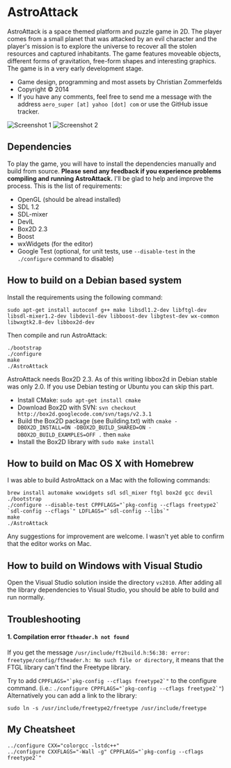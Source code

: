 AstroAttack
===========

AstroAttack is a space themed platform and puzzle game in 2D. The player comes from a small planet that was attacked by an evil character and the player's mission is to explore the universe to recover all the stolen resources and captured inhabitants. The game features moveable objects, different forms of gravitation, free-form shapes and interesting graphics. The game is in a very early development stage.

* Game design, programming and most assets by Christian Zommerfelds
* Copyright © 2014
* If you have any comments, feel free to send me a message with the address `aero_super [at] yahoo [dot] com` or use the GitHub issue tracker.

![Screenshot 1](https://raw.github.com/aero-z/astroattack/gh-pages/images/screenshot1.png)
![Screenshot 2](https://raw.github.com/aero-z/astroattack/gh-pages/images/screenshot2.png)

Dependencies
------------

To play the game, you will have to install the dependencies manually and build from source. **Please send any feedback if you experience problems compiling and running AstroAttack.** I'll be glad to help and improve the process. This is the list of requirements:

* OpenGL (should be alread installed)
* SDL 1.2
* SDL-mixer
* DevIL
* Box2D 2.3
* Boost
* wxWidgets (for the editor)
* Google Test (optional, for unit tests, use `--disable-test` in the `./configure` command to disable)


How to build on a Debian based system
-------------------------------------

Install the requirements using the following command:

```
sudo apt-get install autoconf g++ make libsdl1.2-dev libftgl-dev libsdl-mixer1.2-dev libdevil-dev libboost-dev libgtest-dev wx-common libwxgtk2.8-dev libbox2d-dev
```

Then compile and run AstroAttack:

```
./bootstrap
./configure
make
./AstroAttack
```

AstroAttack needs Box2D 2.3. As of this writing libbox2d in Debian stable was only 2.0. If you use Debian testing or Ubuntu you can skip this part.

* Install CMake: `sudo apt-get install cmake`
* Download Box2D with SVN: `svn checkout http://box2d.googlecode.com/svn/tags/v2.3.1` 
* Build the Box2D package (see Building.txt) with `cmake -DBOX2D_INSTALL=ON -DBOX2D_BUILD_SHARED=ON -DBOX2D_BUILD_EXAMPLES=OFF .` then `make`
* Install the Box2D library with `sudo make install`


How to build on Mac OS X with Homebrew
--------------------------------------

I was able to build AstroAttack on a Mac with the following commands:

```
brew install automake wxwidgets sdl sdl_mixer ftgl box2d gcc devil
./bootstrap
./configure --disable-test CPPFLAGS="`pkg-config --cflags freetype2` `sdl-config --cflags`" LDFLAGS="`sdl-config --libs`"
make
./AstroAttack
```

Any suggestions for improvement are welcome. I wasn't yet able to confirm that the editor works on Mac.


How to build on Windows with Visual Studio
------------------------------------------

Open the Visual Studio solution inside the directory `vs2010`. After adding all the library dependencies to Visual Studio, you should be able to build and run normally.


Troubleshooting
---------------

#### 1. Compilation error `ftheader.h not found`

If you get the message `/usr/include/ft2build.h:56:38: error: freetype/config/ftheader.h: No such file or directory`, it means that the FTGL library can't find the Freetype library.

Try to add ```CPPFLAGS="`pkg-config --cflags freetype2`"``` to the configure command.
(i.e.: ```./configure CPPFLAGS="`pkg-config --cflags freetype2`"```)
Alternatively you can add a link to the library:

`sudo ln -s /usr/include/freetype2/freetype /usr/include/freetype`


My Cheatsheet
-------------

```
../configure CXX="colorgcc -lstdc++"
../configure CXXFLAGS="-Wall -g" CPPFLAGS="`pkg-config --cflags freetype2`"
```

